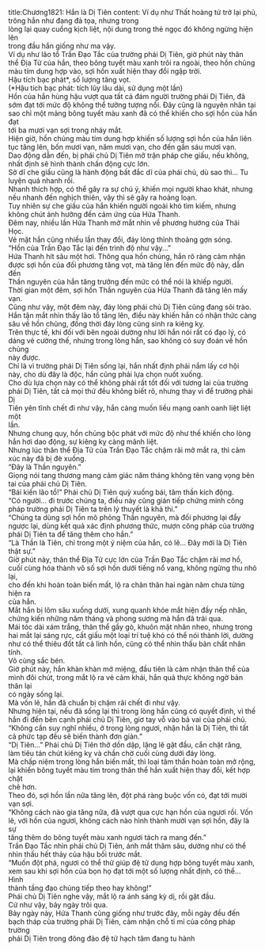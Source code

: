 title:Chương1821: Hắn là Dị Tiên
content:
Ví dụ như Thất hoàng tử trở lại phủ, trông hắn như đang đả tọa, nhưng trong<br>lòng lại quay cuồng kịch liệt, nội dung trong thẻ ngọc đó không ngừng hiện lên<br>trong đầu hắn giống như ma vậy.<br>Ví dụ như lão tổ Trần Đạo Tắc của trường phái Dị Tiên, giờ phút này thân<br>thể Địa Tử của hắn, theo bông tuyết màu xanh trôi ra ngoài, theo hồn chủng<br>màu tím dung hợp vào, sợi hồn xuất hiện thay đổi ngập trời.<br>Hậu tích bạc phát*, số lượng tăng vọt.<br>(*Hậu tích bạc phát: tích lũy lâu dài, sử dụng một lần)<br>Hồn của hắn hùng hậu vượt qua tất cả đám người trường phái Dị Tiên, đã<br>sớm đạt tới mức độ không thể tưởng tượng nổi. Đây cũng là nguyên nhân tại<br>sao chỉ một mảng bông tuyết màu xanh đã có thể khiến cho sợi hồn của hắn đạt<br>tới ba mươi vạn sợi trong nháy mắt.<br>Hiện giờ, hồn chủng màu tím dung hợp khiến số lượng sợi hồn của hắn liên<br>tục tăng lên, bốn mươi vạn, năm mươi vạn, cho đến gần sáu mươi vạn.<br>Dao động dẫn đến, bị phái chủ Dị Tiên mở trận pháp che giấu, nếu không,<br>nhất định sẽ hình thành chấn động cực lớn.<br>Sở dĩ che giấu cũng là hành động bất đắc dĩ của phái chủ, dù sao thì… Tu<br>luyện quá nhanh rồi.<br>Nhanh thích hợp, có thể gây ra sự chú ý, khiến mọi người khao khát, nhưng<br>nếu nhanh đến nghịch thiên, vậy thì sẽ gây ra hoảng loạn.<br>Tuy nhiên sự che giấu của hắn khiến người ngoài khó tìm kiếm, nhưng<br>không chút ảnh hưởng đến cảm ứng của Hứa Thanh.<br>Đêm nay, nhiều lần Hứa Thanh mở mắt nhìn về phương hướng của Thái<br>Học.<br>Vẻ mặt hắn cũng nhiều lần thay đổi, đáy lòng thỉnh thoảng gợn sóng.<br>“Hồn của Trần Đạo Tắc lại đến trình độ như vậy...”<br>Hứa Thanh hít sâu một hơi. Thông qua hồn chủng, hắn rõ ràng cảm nhận<br>được sợi hồn của đối phương tăng vọt, mà tăng lên đến mức độ này, dẫn đến<br>Thần nguyên của hắn tăng trưởng đến mức có thể nói là khiếp người.<br>Thời gian một đêm, sợi hồn Thần nguyên của Hứa Thanh đã tăng lên mấy<br>vạn.<br>Cũng như vậy, một đêm này, đáy lòng phái chủ Dị Tiên cũng đang sôi trào.<br>Hắn tận mắt nhìn thấy lão tổ tăng lên, điều này khiến hắn có nhận thức càng<br>sâu về hồn chủng, đồng thời đáy lòng cũng sinh ra kiêng kỵ.<br>Trên thực tế, khi đối với bên ngoài dường như lời hắn nói rất có đạo lý, có<br>dáng vẻ cường thế, nhưng trong lòng hắn, sao không có suy đoán về hồn chủng<br>này được.<br>Chỉ là vì trường phái Dị Tiên sống lại, hắn nhất định phải nắm lấy cơ hội<br>này, cho dù đây là độc, hắn cũng phải lựa chọn nuốt xuống.<br>Cho dù lựa chọn này có thể không phải rất tốt đối với tương lai của trường<br>phái Dị Tiên, tất cả mọi thứ đều không biết rõ, nhưng thay vì để trường phái Dị<br>Tiên yên tĩnh chết đi như vậy, hắn càng muốn liều mạng oanh oanh liệt liệt một<br>lần.<br>Nhưng chung quy, hồn chủng bộc phát với mức độ như thế khiến cho lòng<br>hắn hơi dao động, sự kiêng kỵ càng mãnh liệt.<br>Nhưng lúc thân thể Địa Tử của Trần Đạo Tắc chậm rãi mở mắt ra, thì cảm<br>xúc này đã bị đè xuống.<br>“Đây là Thần nguyên.”<br>Giọng nói tang thương mang cảm giác năm tháng không tên vang vọng bên<br>tai của phái chủ Dị Tiên.<br>“Bái kiến lão tổ!” Phái chủ Dị Tiên quỳ xuống bái, tâm thần kích động.<br>“Có người... đi trước chúng ta, điều này cũng gián tiếp chứng minh công<br>pháp trường phái Dị Tiên ta trên lý thuyết là khả thi.”<br>“Chúng ta dùng sợi hồn mô phỏng Thần nguyên, mà đối phương lại đẩy<br>ngược lại, dùng kết quả xác định phương thức, mượn công pháp của trường<br>phái Dị Tiên ta để tăng thêm cho hắn.”<br>“Là Thần là Tiên, chỉ trong một ý niệm của hắn, có lẽ… Đây mới là Dị Tiên<br>thật sự.”<br>Giờ phút này, thân thể Địa Tử cực lớn của Trần Đạo Tắc chậm rãi mơ hồ,<br>cuối cùng hóa thành vô số sợi hồn dưới tiếng nổ vang, không ngừng thu nhỏ lại,<br>cho đến khi hoàn toàn biến mất, lộ ra chân thân hai ngàn năm chưa từng hiện ra<br>của hắn.<br>Mắt hắn bị lõm sâu xuống dưới, xung quanh khóe mắt hiện đầy nếp nhăn,<br>chứng kiến những năm tháng và phong sương mà hắn đã trải qua.<br>Mái tóc dài xám trắng, thân thể gầy gò, khuôn mặt nhăn nheo, nhưng trong<br>hai mắt lại sáng rực, cất giấu một loại trí tuệ khó có thể nói thành lời, dường<br>như có thể thiêu đốt tất cả linh hồn, cũng có thể nhìn thấu bản chất nhân tính.<br>Vô cùng sắc bén.<br>Giờ phút này, hắn khàn khàn mở miệng, đầu tiên là cảm nhận thân thể của<br>mình đôi chút, trong mắt lộ ra vẻ cảm khái, hắn quả thực không ngờ bản thân lại<br>có ngày sống lại.<br>Mà vốn lẽ, hắn đã chuẩn bị chậm rãi chết đi như vậy.<br>Nhưng hiện tại, nếu đã sống lại thì trong lòng hắn cũng có quyết định, vì thế<br>hắn đi đến bên cạnh phái chủ Dị Tiên, giơ tay vỗ vào bả vai của phái chủ.<br>“Không cần suy nghĩ nhiều, ở trong lòng ngươi, nhận hắn là Dị Tiên, thì tất<br>cả phức tạp đều sẽ biến thành đơn giản.”<br>“Dị Tiên...” Phái chủ Dị Tiên thở dồn dập, lặng lẽ gật đầu, cắn chặt răng,<br>làm tiêu tán chút kiêng kỵ và chần chờ cuối cùng dưới đáy lòng.<br>Mà chấp niệm trong lòng hắn biến mất, thì loại tâm thần hoàn toàn mở rộng,<br>lại khiến bông tuyết màu tím trong thân thể hắn xuất hiện thay đổi, kết hợp chặt<br>chẽ hơn.<br>Theo đó, sợi hồn lần nữa tăng lên, đột phá ràng buộc vốn có, đạt tới mười<br>vạn sợi.<br>“Không cách nào gia tăng nữa, đã vượt qua cực hạn hồn của ngươi rồi. Vốn<br>lẽ, với hồn của ngươi, không cách nào hình thành mười vạn sợi hồn, đây là sự<br>tăng thêm do bông tuyết màu xanh ngươi tách ra mang đến.”<br>Trần Đạo Tắc nhìn phái chủ Dị Tiên, ánh mắt thâm sâu, dường như có thể<br>nhìn thấu hết thảy của hậu bối trước mắt.<br>“Muốn đột phá, ngươi có thể thử giúp đệ tử dung hợp bông tuyết màu xanh,<br>xem sau khi sợi hồn của bọn họ đạt tới một số lượng nhất định, có thể… Hình<br>thành tầng đạo chủng tiếp theo hay không!”<br>Phái chủ Dị Tiên nghe vậy, mắt lộ ra ánh sáng kỳ dị, rồi gật đầu.<br>Cứ như vậy, bảy ngày trôi qua.<br>Bảy ngày này, Hứa Thanh cũng giống như trước đây, mỗi ngày đều đến<br>bạch tháp của trường phái Dị Tiên, cảm nhận chỗ tỉ mỉ của công pháp trường<br>phái Dị Tiên trong đông đảo đệ tử hạch tâm đang tu hành